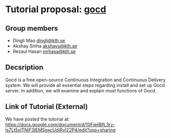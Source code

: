 # Tutorial proposal: [gocd](https://www.gocd.org/pipelines-as-code.html)
##  Group members

 - Dingli Mao dingli@kth.se
 - Akshay Sinha akshays@kth.se
 - Rezaul Hasan mrhasa@kth.se
## Decsription
Gocd is a free open-source Continuous Integration and Continuous Delivery system. We will provide all essential steps regarding install and set up Gocd server. In addition, we will examine and explain most functions of Gocd.

## Link of Tutorial (External)
We have posted the tutorial at:
https://docs.google.com/document/d/10FjejiBfL3ry-ls7Lt5ylTNjF3lEMSgxcUdiRvI22P4/edit?usp=sharing

